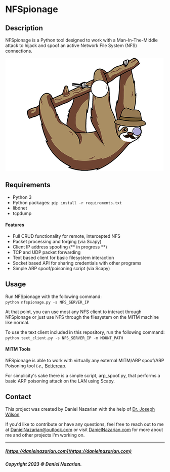 # NFSpionage

## Description
NFSpionage is a Python tool designed to work with a Man-In-The-Middle attack to hijack and spoof an active Network File System (NFS) connections.

![](./logo.png)

## Requirements
- Python 3
- Python packages: `pip install -r requirements.txt`
- libdnet
- tcpdump

#### Features
- Full CRUD functionality for remote, intercepted NFS 
- Packet processing and forging (via Scapy)
- Client IP address spoofing (** in progress **)
- TCP and UDP packet forwarding
- Text based client for basic filesystem interaction
- Socket based API for sharing credentials with other programs
- Simple ARP spoof/poisoning script (via Scapy)


## Usage
Run NFSpionage with the following command:<br>
`python nfspionage.py -s NFS_SERVER_IP`<br>

At that point, you can use most any NFS client to interact through NFSpionage or just use NFS through the filesystem on the MITM machine like normal.<br>

To use the text client included in this repository, run the following command:<br>
`python text_client.py -s NFS_SERVER_IP -m MOUNT_PATH`

#### MITM Tools
NFSpionage is able to work with virtually any external MITM/ARP spoof/ARP Poisoning tool _i.e.,_ <a href="https://www.bettercap.org/">Bettercap</a>.<br>

For simplicity's sake there is a simple script, arp_spoof.py, that performs a basic ARP poisoning attack on the LAN using Scapy.

## Contact
This project was created by Daniel Nazarian with the help of <a href="https://www.cise.ufl.edu/~jnw/">Dr. Joseph Wilson</a>

If you'd like to contribute or have any questions, feel free to reach out to me at <a href="mailto:danielnazarian@outlook.com">DanielNazarian@outlook.com</a> or visit <a href="https://DanielNazarian.com">DanielNazarian.com</a> for more about me and other projects I'm working on.


-------------------------------------------------------

##### [https://danielnazarian.com](https://danielnazarian.com)

##### Copyright 2023 © Daniel Nazarian.

